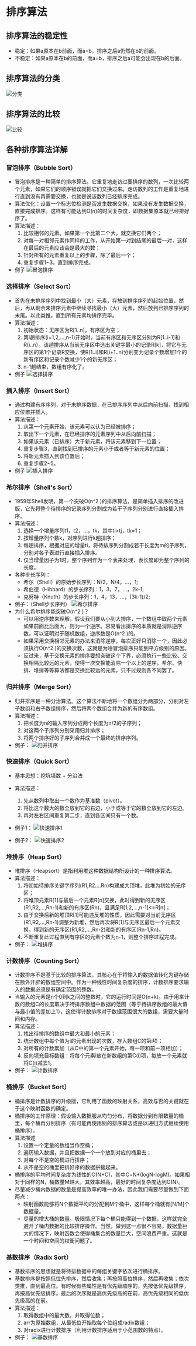 # 排序算法

## 排序算法的稳定性
* 稳定：如果a原本在b前面，而a=b，排序之后a仍然在b的前面。
* 不稳定：如果a原本在b的前面，而a=b，排序之后a可能会出现在b的后面。

## 排序算法的分类
![分类](media/排序算法/分类.png)

## 排序算法的比较
![比较](media/排序算法/比较.png)

## 各种排序算法详解

### 冒泡排序（Bubble Sort）
* 冒泡排序是一种简单的排序算法。它重复地走访过要排序的数列，一次比较两个元素，如果它们的顺序错误就把它们交换过来。走访数列的工作是重复地进行直到没有再需要交换，也就是说该数列已经排序完成。
* 算法优化：设置一个标志位检测是否发生数据交换，如果没有发生数据交换，直接完成排序。这样有可能达到O(n)的时间复杂度，即数据集原本就已经排好序了。
* 算法描述：
    1. 比较相邻的元素。如果第一个比第二个大，就交换它们两个；
    2. 对每一对相邻元素作同样的工作，从开始第一对到结尾的最后一对，这样在最后的元素应该会是最大的数；
    3. 针对所有的元素重复以上的步骤，除了最后一个；
    4. 重复步骤1~3，直到排序完成。
* 例子
![冒泡排序](media/排序算法/冒泡排序.gif)

### 选择排序（Select Sort）
* 首先在未排序序列中找到最小（大）元素，存放到排序序列的起始位置，然后，再从剩余未排序元素中继续寻找最小（大）元素，然后放到已排序序列的末尾。以此类推，直到所有元素均排序完毕。
* 算法描述：
    1. 初始状态：无序区为R[1..n]，有序区为空；
    2. 第i趟排序(i=1,2,…,n-1)开始时，当前有序区和无序区分别为R[1..i-1]和R(i..n）。该趟排序从当前无序区中选出关键字最小的记录R[k]，将它与无序区的第1个记录R交换，使R[1..i]和R[i+1..n)分别变为记录个数增加1个的新有序区和记录个数减少1个的新无序区；
    3. n-1趟结束，数组有序化了。
* 例子
![选择排序](media/排序算法/选择排序.gif)

### 插入排序（Insert Sort）
* 通过构建有序序列，对于未排序数据，在已排序序列中从后向前扫描，找到相应位置并插入。
* 算法描述：
    1. 从第一个元素开始，该元素可以认为已经被排序；
    2. 取出下一个元素，在已经排序的元素序列中从后向前扫描；
    3. 如果该元素（已排序）大于新元素，将该元素移到下一位置；
    4. 重复步骤3，直到找到已排序的元素小于或者等于新元素的位置；
    5. 将新元素插入到该位置后；
    6. 重复步骤2~5。
* 例子
![插入排序](media/排序算法/插入排序.gif)

### 希尔排序（Shell's Sort）
* 1959年Shell发明，第一个突破O(n^2 )的排序算法，是简单插入排序的改进版，它先将整个待排序的记录序列分割成为若干子序列分别进行直接插入排序。
* 算法描述：
    1. 选择一个增量序列t1，t2，…，tk，其中ti>tj，tk=1；
    2. 按增量序列个数k，对序列进行k趟排序；
    3. 每趟排序，根据对应的增量ti，将待排序列分割成若干长度为m的子序列，分别对各子表进行直接插入排序。
    4. 仅当增量因子为1时，整个序列作为一个表来处理，表长度即为整个序列的长度。
* 各种步长序列：
    * 希尔（Shell）的原始步长序列：N/2，N/4，…，1;
    * 希伯德（Hibbard）的步长序列：1，3，7，…，2k-1;
    * 克努特（Knuth）的步长序列：1，4，13，…，(3k-1)/2;
* 例子：（Shell步长序列）
![希尔排序](media/排序算法/希尔排序.gif)
* 为什么希尔排序能突破O(n^2 )？
    * 可以用逆序数来理解，假设我们要从小到大排序，一个数组中取两个元素如果前面比后面大，则为一个逆序。容易看出排序的本质就是消除逆序数，可以证明对于随机数组，逆序数是O(n^2 )的。
    * 如果采用交换相邻元素的办法来消除逆序，每次正好只消除一个，因此必须执行O(n^2 )的交换次数，这就是为啥冒泡排序只能到平方级别的原因。
    * 反过来，基于交换元素的排序要想突破这个下界，必须执行一些比较、交换相隔比较远的元素，使得一次交换能消除一个以上的逆序，希尔、快排、堆排等等算法都是交换比较远的元素，只不过规则各不同罢了。

### 归并排序（Merge Sort）
* 归并排序是一种分治算法。这个算法不断地将一个数组分为两部分，分别对左子数组和右子数组排序，然后将两个数组合并为新的有序数组。
* 算法描述：
    1. 把长度为n的输入序列分成两个长度为n/2的子序列；
    2. 对这两个子序列分别采用归并排序；
    3. 将两个排序好的子序列合并成一个最终的排序序列。
* 例子：
![归并排序](media/排序算法/归并排序.gif)

### 快速排序（Quick Sort）
* 基本思想：挖坑填数 + 分治法
* 算法描述：
    1. 先从数列中取出一个数作为基准数（pivot）。
    2. 将比这个数大的数全放到它的右边，小于或等于它的数全放到它的左边。
    3. 再对左右区间重复第二步，直到各区间只有一个数。
* 例子1：
![快速排序1](media/排序算法/快速排序1.gif)

* 例子2：
![快速排序2](media/排序算法/快速排序2.jpg)

### 堆排序（Heap Sort）
* 堆排序（Heapsort）是指利用堆这种数据结构所设计的一种排序算法。
* 算法描述：
    1. 将初始待排序关键字序列(R1,R2….Rn)构建成大顶堆，此堆为初始的无序区；
    2. 将堆顶元素R[1]与最后一个元素R[n]交换，此时得到新的无序区(R1,R2,…,Rn-1)和新的有序区(Rn)，且满足R[1,2,…,n-1]<=R[n]；
    3. 由于交换后新的堆顶R[1]可能违反堆的性质，因此需要对当前无序区(R1,R2,…,Rn-1)调整为新堆，然后再次将R[1]与无序区最后一个元素交换，得到新的无序区(R1,R2,…,Rn-2)和新的有序区(Rn-1,Rn)。
    4. 不断重复此过程直到有序区的元素个数为n-1，则整个排序过程完成。
* 例子：
![堆排序](media/排序算法/堆排序.gif)

### 计数排序（Counting Sort）
* 计数排序不是基于比较的排序算法，其核心在于将输入的数据值转化为键存储在额外开辟的数组空间中。作为一种线性时间复杂度的排序，计数排序要求输入的数据必须是有确定范围的整数。
* 当输入的元素是n个0到k之间的整数时，它的运行时间是O(n+k)。由于用来计数的数组C的长度取决于待排序数组中数据的范围（等于待排序数组的最大值与最小值的差加上1），这使得计数排序对于数据范围很大的数组，需要大量时间和内存。
* 算法描述：
    1. 找出待排序的数组中最大和最小的元素；
    2. 统计数组中每个值为i的元素出现的次数，存入数组C的第i项；
    3. 对所有的计数累加（从C中的第一个元素开始，每一项和前一项相加）；
    4. 反向填充目标数组：将每个元素i放在新数组的第C(i)项，每放一个元素就将C(i)减去1。
* 例子：
![计数排序](media/排序算法/计数排序.gif)

### 桶排序（Bucket Sort）
* 桶排序是计数排序的升级版，它利用了函数的映射关系，高效与否的关键就在于这个映射函数的确定。
* 桶排序的工作原理：假设输入数据服从均匀分布，将数据分到有限数量的桶里，每个桶再分别排序（有可能再使用别的排序算法或是以递归方式继续使用桶排序）。
* 算法描述
    1. 设置一个定量的数组当作空桶；
    2. 遍历输入数据，并且把数据一个一个放到对应的桶里去；
    3. 对每个不是空的桶进行排序；
    4. 从不是空的桶里把排好序的数据拼接起来。
* 桶排序的平均时间复杂度为线性的O(N+C)，其中C=N*(logN-logM)。如果相对于同样的N，桶数量M越大，其效率越高，最好的时间复杂度达到O(N)。
* 尽量减少桶内数据的数量是提高效率的唯一办法，因此我们需要尽量做到下面两点：
    * 映射函数能够将N个数据平均的分配到M个桶中，这样每个桶就有[N/M]个数据量。
    * 尽量的增大桶的数量。极限情况下每个桶只能得到一个数据，这样就完全避开了桶内数据的比较排序操作。当然，做到这一点很不容易，数据量巨大的情况下，映射函数会使得桶集合的数量巨大，空间浪费严重。这就是一个时间和空间的权衡问题了。

### 基数排序（Radix Sort）
* 基数排序的思想就是将待排数据中的每组关键字依次进行桶排序。
* 基数排序是按照低位先排序，然后收集；再按照高位排序，然后再收集；依次类推，直到最高位。有时候有些属性是有优先级顺序的，先按低优先级排序，再按高优先级排序。最后的次序就是高优先级高的在前，高优先级相同的低优先级高的在前。
* 算法描述：
    1. 取得数组中的最大数，并取得位数；
    2. arr为原始数组，从最低位开始取每个位组成radix数组；
    3. 对radix进行计数排序（利用计数排序适用于小范围数的特点）。
* 例子：
![基数排序](media/排序算法/基数排序.gif)


